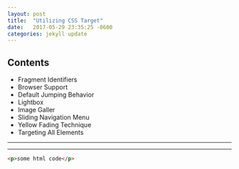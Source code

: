 ```yaml
---
layout: post
title:  "Utilizing CSS Target"
date:   2017-05-29 23:35:25 -0600
categories: jekyll update
---
```


## Contents
* Fragment Identifiers
* Browser Support
* Default Jumping Behavior
* Lightbox
* Image Galler
* Sliding Navigation Menu
* Yellow Fading Technique
* Targeting All Elements

----
****

```html
<p>some html code</p>
```


